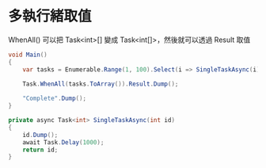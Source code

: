 # 多執行緒取值

WhenAll() 可以把 Task\<int>[] 變成 Task\<int[]>，然後就可以透過 Result 取值

```csharp
void Main()
{
	var tasks = Enumerable.Range(1, 100).Select(i => SingleTaskAsync(i));

	Task.WhenAll(tasks.ToArray()).Result.Dump(); 
    
	"Complete".Dump();
}

private async Task<int> SingleTaskAsync(int id)
{
	id.Dump();
	await Task.Delay(1000);
	return id;
}
```
